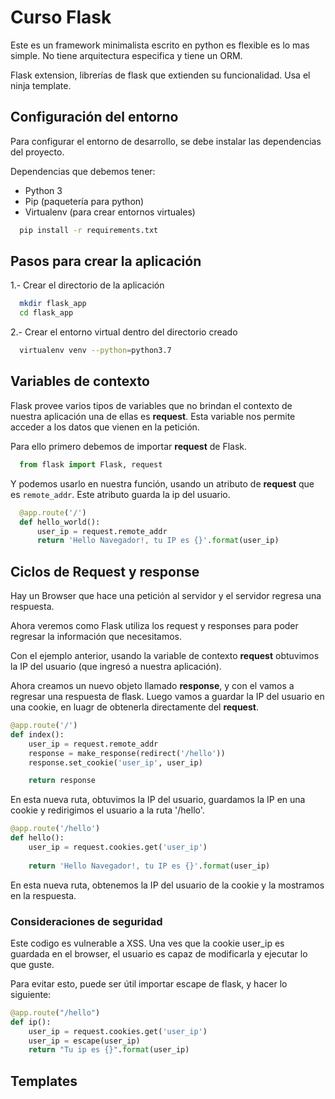 # Curso Flask

Este es un framework minimalista escrito en python es flexible es lo mas simple.
No tiene arquitectura especifica y tiene un ORM.

Flask extension, librerías de flask que extienden su funcionalidad.
Usa el ninja template.


## Configuración del entorno

Para configurar el entorno de desarrollo, se debe instalar las dependencias del proyecto.

Dependencias que debemos tener:

- Python 3
- Pip (paquetería para python)
- Virtualenv (para crear entornos virtuales)

```bash
  pip install -r requirements.txt
```

## Pasos para crear la aplicación

1.- Crear el directorio de la aplicación

```bash
  mkdir flask_app
  cd flask_app
```

2.- Crear el entorno virtual dentro del directorio creado

```bash
  virtualenv venv --python=python3.7
```

## Variables de contexto

Flask provee varios tipos de variables que no brindan el contexto de nuestra aplicación una de ellas es **request**.
Esta variable nos permite acceder a los datos que vienen en la petición.

Para ello primero debemos de importar **request** de Flask.

```python
  from flask import Flask, request
```
Y podemos usarlo en nuestra función, usando un atributo de **request** que es `remote_addr`. Este atributo guarda la ip del usuario.
  
```python
  @app.route('/')
  def hello_world():
      user_ip = request.remote_addr
      return 'Hello Navegador!, tu IP es {}'.format(user_ip)
```


## Ciclos de Request y response

Hay un Browser que hace una petición al servidor y el servidor regresa una respuesta.

Ahora veremos como Flask utiliza los request y responses para poder regresar la información que necesitamos.

Con el ejemplo anterior, usando la variable de contexto **request** obtuvimos la IP del usuario (que ingresó a nuestra aplicación).

Ahora creamos un nuevo objeto llamado **response**, y con el vamos a regresar una respuesta de flask. Luego vamos a guardar la IP del usuario en una cookie, en luagr de obtenerla directamente del **request**.

```python
@app.route('/')
def index():
    user_ip = request.remote_addr
    response = make_response(redirect('/hello'))
    response.set_cookie('user_ip', user_ip)

    return response
```

En esta nueva ruta, obtuvimos la IP del usuario, guardamos la IP en una cookie y redirigimos el usuario a la ruta '/hello'.

```python
@app.route('/hello')
def hello():    
    user_ip = request.cookies.get('user_ip')
    
    return 'Hello Navegador!, tu IP es {}'.format(user_ip)
```

En esta nueva ruta, obtenemos la IP del usuario de la cookie y la mostramos en la respuesta.

### Consideraciones de seguridad
Este codigo es vulnerable a XSS. Una ves que la cookie user_ip es guardada en el browser, el usuario es capaz de modificarla y ejecutar lo que guste.

Para evitar esto, puede ser útil importar escape de flask, y hacer lo siguiente:

```python
@app.route("/hello")
def ip():
	user_ip = request.cookies.get('user_ip')
	user_ip = escape(user_ip)
	return "Tu ip es {}".format(user_ip)
```

## Templates

